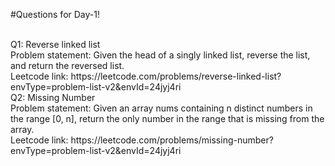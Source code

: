 #Questions for Day-1!

<br>
Q1: Reverse linked list 
<br>
    Problem statement: Given the head of a singly linked list, reverse the list, and return the reversed list.
    <br>
    Leetcode link: https://leetcode.com/problems/reverse-linked-list?envType=problem-list-v2&envId=24jyj4ri
<br>
Q2: Missing Number
<br>
    Problem statement: Given an array nums containing n distinct numbers in the range [0, n], return the only number in the range that is missing from the array.
    <br>
    Leetcode link: https://leetcode.com/problems/missing-number?envType=problem-list-v2&envId=24jyj4ri
    

